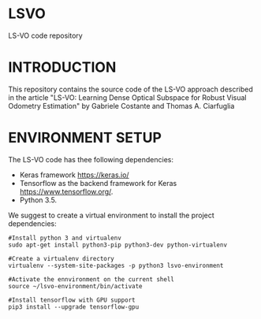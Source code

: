 # LSVO
LS-VO code repository

# INTRODUCTION

This repository contains the source code of the LS-VO approach described in the article "LS-VO: Learning Dense Optical Subspace for Robust Visual Odometry Estimation" by Gabriele Costante and Thomas A. Ciarfuglia

# ENVIRONMENT SETUP

The LS-VO code has thee following dependencies: 
* Keras framework https://keras.io/ 
* Tensorflow as the backend framework for Keras https://www.tensorflow.org/. 
* Python 3.5. 

We suggest to create a virtual environment to install the project dependencies:
    
    #Install python 3 and virtualenv
    sudo apt-get install python3-pip python3-dev python-virtualenv
    
    #Create a virtualenv directory
    virtualenv --system-site-packages -p python3 lsvo-environment
    
    #Activate the ennvironment on the current shell
    source ~/lsvo-environment/bin/activate
    
    #Install tensorflow with GPU support
    pip3 install --upgrade tensorflow-gpu
    
    
    
    

    
